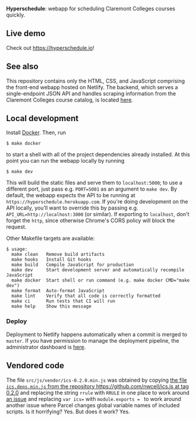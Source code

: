 **Hyperschedule**: webapp for scheduling Claremont Colleges courses
quickly.

## Live demo

Check out <https://hyperschedule.io>!

## See also

This repository contains only the HTML, CSS, and JavaScript comprising
the front-end webapp hosted on Netlify. The backend, which serves a
single-endpoint JSON API and handles scraping information from the
Claremont Colleges course catalog, is located [here][scraper].

## Local development

Install [Docker]. Then, run

    $ make docker

to start a shell with all of the project dependencies already
installed. At this point you can run the webapp locally by running

    $ make dev

This will build the static files and serve them to `localhost:5000`;
to use a different port, just pass e.g. `PORT=5001` as an argument to
`make dev`. By default, the webapp expects the API to be running at
`https://hyperschedule.herokuapp.com`. If you're doing development on
the API locally, you'll want to override this by passing e.g.
`API_URL=http://localhost:3000` (or similar). If exporting to
`localhost`, don't forget the `http`, since otherwise Chrome's CORS
policy will block the request.

Other Makefile targets are available:

    $ usage:
      make clean   Remove build artifacts
      make hooks   Install Git hooks
      make build   Compile JavaScript for production
      make dev     Start development server and automatically recompile JavaScript
      make docker  Start shell or run command (e.g. make docker CMD="make dev")
      make format  Auto-format JavaScript
      make lint    Verify that all code is correctly formatted
      make ci      Run tests that CI will run
      make help    Show this message

### Deploy

Deployment to Netlify happens automatically when a commit is merged to
`master`. If you have permission to manage the deployment pipeline,
the administrator dashboard is [here][netlify].

## Vendored code

The file `src/js/vendor/ics-0.2.0.min.js` was obtained by copying [the
file `ics.deps.min.js` from the repository
https://github.com/nwcell/ics.js at tag
0.2.0](https://github.com/nwcell/ics.js/blob/0.2.0/ics.deps.min.js)
and replacing the string `rrule` with `RRULE` in one place to work
around [an issue](https://github.com/nwcell/ics.js/issues/51) and
replacing `var ics=` with `module.exports = ` to work around another
issue where Parcel changes global variable names of included scripts.
Is it horrifying? Yes. But does it work? Yes.

[docker]: https://www.docker.com/
[heroku]: https://dashboard.heroku.com/apps/hyperschedule
[netlify]: https://app.netlify.com/sites/hyperschedule/overview
[scraper]: https://github.com/MuddCreates/hyperschedule-scraper
